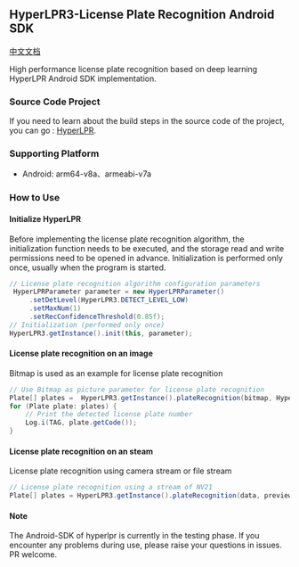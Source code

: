 ## HyperLPR3-License Plate Recognition Android SDK

[中文文档](README_CH.md)

High performance license plate recognition based on deep learning HyperLPR Android SDK implementation.

### Source Code Project

If you need to learn about the build steps in the source code of the project, you can go : [HyperLPR](https://github.com/szad670401/HyperLPR).

### Supporting Platform

- Android: arm64-v8a、armeabi-v7a

### How to Use

#### Initialize  HyperLPR

Before implementing the license plate recognition algorithm, the initialization function needs to be executed, and the storage read and write permissions need to be opened in advance. Initialization is performed only once, usually when the program is started.

```Java
// License plate recognition algorithm configuration parameters
 HyperLPRParameter parameter = new HyperLPRParameter()
     .setDetLevel(HyperLPR3.DETECT_LEVEL_LOW)
     .setMaxNum(1)
     .setRecConfidenceThreshold(0.85f);
// Initialization (performed only once)
HyperLPR3.getInstance().init(this, parameter);
```

#### License plate recognition on an image

Bitmap is used as an example for license plate recognition

```Java
// Use Bitmap as picture parameter for license plate recognition
Plate[] plates =  HyperLPR3.getInstance().plateRecognition(bitmap, HyperLPR3.CAMERA_ROTATION_0, HyperLPR3.STREAM_BGRA);
for (Plate plate: plates) {
	// Print the detected license plate number
	Log.i(TAG, plate.getCode());
}

```
#### License plate recognition on an steam

License plate recognition using camera stream or file stream

```Java
// License plate recognition using a stream of NV21
Plate[] plates = HyperLPR3.getInstance().plateRecognition(data, previewSize.height, previewSize.width, HyperLPR3.CAMERA_ROTATION_270, HyperLPR3.STREAM_YUV_NV21);
```

#### Note

The Android-SDK of hyperlpr is currently in the testing phase. If you encounter any problems during use, please raise your questions in issues. PR welcome.
